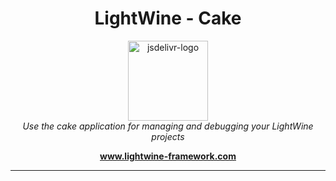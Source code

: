 <h1 align="center">LightWine - Cake</h1>

<p align="center">
  <img src="https://www.sibra-soft.nl/images/light_wine_cake_logo.png" alt="jsdelivr-logo" width="128px" height="128px"/>
  <br>
  <i>Use the cake application for managing and debugging your LightWine projects</i>
  <br>
</p>

<p align="center">
  <a href="https://www.lightwine-framework.com"><strong>www.lightwine-framework.com</strong></a>
  <br>
</p>

<hr>

